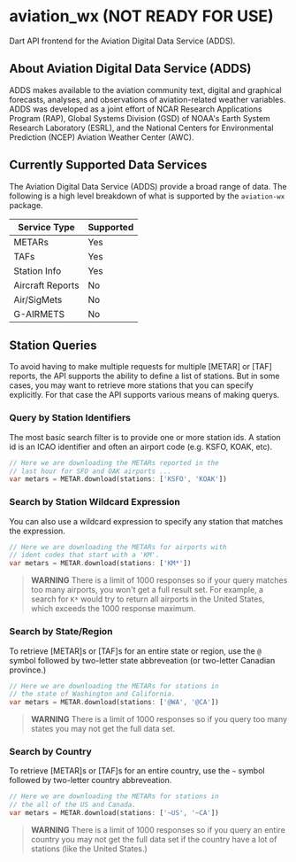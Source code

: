  # aviation_wx (NOT READY FOR USE)
 Dart API frontend for the Aviation Digital Data Service (ADDS).

 ## About Aviation Digital Data Service (ADDS)
 ADDS makes available to the aviation community text, digital
 and graphical forecasts, analyses, and observations of
 aviation-related weather variables. ADDS was developed as a
 joint effort of NCAR Research Applications Program (RAP),
 Global Systems Division (GSD) of NOAA's Earth System Research
 Laboratory (ESRL), and the National Centers for Environmental
 Prediction (NCEP) Aviation Weather Center (AWC).

 ## Currently Supported Data Services
 The Aviation Digital Data Service (ADDS) provide a broad range
 of data.  The following is a high level breakdown of what is
 supported by the `aviation-wx` package.

 | Service Type     | Supported | 
 |------------------|-----------|
 | METARs           | Yes       |
 | TAFs             | Yes       |
 | Station Info     | Yes       |
 | Aircraft Reports | No        |
 | Air/SigMets      | No        |
 | G-AIRMETS        | No        |

## Station Queries
To avoid having to make multiple requests for multiple [METAR] or [TAF] reports, the API 
supports the ability to define a list of stations.  But in some cases, you may want to retrieve 
more stations that you can specify explicitly.  For that case the API supports various 
means of making querys.  

### Query by Station Identifiers
The most basic search filter is to provide one or more station ids.
A station id is an ICAO identifier and often an airport code 
(e.g. KSFO, KOAK, etc).

```dart
// Here we are downloading the METARs reported in the 
// last hour for SFO and OAK airports ...
var metars = METAR.download(stations: ['KSFO', 'KOAK'])
```

### Search by Station Wildcard Expression
You can also use a wildcard expression to specify any station that matches the expression.

```dart
// Here we are downloading the METARs for airports with 
// ident codes that start with a 'KM'.
var metars = METAR.download(stations: ['KM*'])
```

> **WARNING** There is a limit of 1000 responses so if your query matches too many airports, you won't get a full result set.  For example, a search for `K*` would try to return all airports in the United States, which exceeds the 1000 response maximum.

### Search by State/Region
To retrieve [METAR]s or [TAF]s for an entire state or region, use the `@` symbol followed
by two-letter state abbreveation (or two-letter Canadian province.)

```dart
// Here we are downloading the METARs for stations in 
// the state of Washington and California.
var metars = METAR.download(stations: ['@WA', '@CA'])
```

> **WARNING** There is a limit of 1000 responses so if you query too many states you may not get the full data set.

### Search by Country
To retrieve [METAR]s or [TAF]s for an entire country, use the `~` symbol followed
by two-letter country abbreveation.
```dart
// Here we are downloading the METARs for stations in 
// the all of the US and Canada.
var metars = METAR.download(stations: ['~US', '~CA'])
```

> **WARNING** There is a limit of 1000 responses so if you query an entire country you may not get the full data set if the country have a lot of stations (like the United States.)




